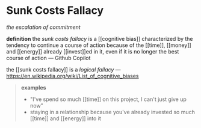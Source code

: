 # Sunk Costs Fallacy

_the escalation of commitment_

**definition** the _sunk costs fallacy_ is a [[cognitive bias]] characterized by the tendency to continue a course of action because of the [[time]], [[money]] and [[energy]] already [[invest]]ed in it, even if it is no longer the best course of action &mdash; Github Copilot

the [[sunk costs fallacy]] is a _logical fallacy_ &mdash; <https://en.wikipedia.org/wiki/List_of_cognitive_biases>

> **examples**
>
> - "I've spend so much [[time]] on this project, I can't just give up now"
> - staying in a relationship because you've already invested so much [[time]] and [[energy]] into it
